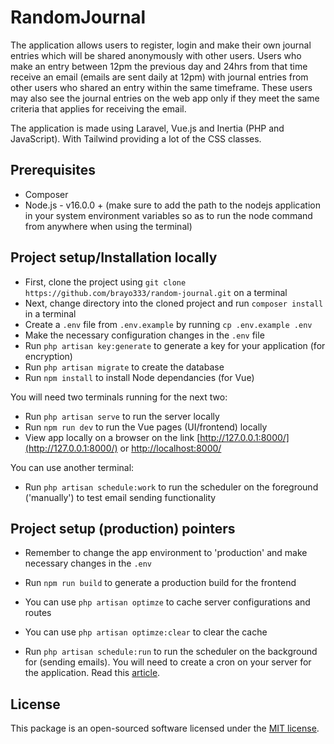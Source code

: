 # RandomJournal

The application allows users to register, login and make their own journal entries which will be shared anonymously with other users. Users who make an entry between 12pm the previous day and 24hrs from that time receive an email (emails are sent daily at 12pm) with journal entries from other users who shared an entry within the same timeframe. These users may also see the journal entries on the web app only if they meet the same criteria that applies for receiving the email.

The application is made using Laravel, Vue.js and Inertia (PHP and JavaScript). With Tailwind providing a lot of the CSS classes.

## Prerequisites

- Composer
- Node.js - v16.0.0 + (make sure to add the path to the nodejs application in your system environment variables so as to run the node command from anywhere when using the terminal)

## Project setup/Installation locally

- First, clone the project using `git clone https://github.com/brayo333/random-journal.git` on a terminal
- Next, change directory into the cloned project and run `composer install` in a terminal
- Create a `.env` file from `.env.example` by running `cp .env.example .env`
- Make the necessary configuration changes in the `.env` file
- Run `php artisan key:generate` to generate a key for your application (for encryption)
- Run `php artisan migrate` to create the database
- Run `npm install` to install Node dependancies (for Vue)

You will need two terminals running for the next two: 

- Run `php artisan serve` to run the server locally
- Run `npm run dev` to run the Vue pages (UI/frontend) locally
- View app locally on a browser on the link [http://127.0.0.1:8000/](http://127.0.0.1:8000/) or [http://localhost:8000/](http://localhost:8000/)

You can use another terminal:
- Run `php artisan schedule:work` to run the scheduler on the foreground ('manually') to test email sending functionality

## Project setup (production) pointers

- Remember to change the app environment to 'production' and make necessary changes in the `.env`
- Run `npm run build` to generate a production build for the frontend
- You can use `php artisan optimze` to cache server configurations and routes
- You can use `php artisan optimze:clear` to clear the cache

- Run `php artisan schedule:run` to run the scheduler on the background for (sending emails). You will need to create a cron on your server for the application. Read this [article](https://www.iankumu.com/blog/laravel-scheduler/).

## License

This package is an open-sourced software licensed under the [MIT license](LICENSE.txt).
